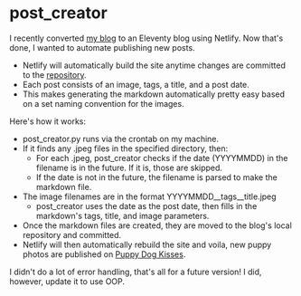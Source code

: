 # post_creator
I recently converted [my blog](https://puppydogkisses.com) to an Eleventy blog using Netlify. Now that's done, I wanted to automate publishing new posts.

- Netlify will automatically build the site anytime changes are committed to the [repository](https://github.com/cometgrrl/puppydogkisses).
- Each post consists of an image, tags, a title, and a post date. 
- This makes generating the markdown automatically pretty easy based on a set naming convention for the images.

Here's how it works:
- post_creator.py runs via the crontab on my machine.
- If it finds any .jpeg files in the specified directory, then:
    - For each .jpeg, post_creator checks if the date (YYYYMMDD) in the filename is in the future. If it is, those are skipped.
    - If the date is not in the future, the filename is parsed to make the markdown file.
-  The image filenames are in the format YYYYMMDD__tags__title.jpeg
    - post_creator uses the date as the post date, then fills in the markdown's tags, title, and image parameters.
- Once the markdown files are created, they are moved to the blog's local repository and committed. 
- Netlify will then automatically rebuild the site and voila, new puppy photos are published on [Puppy Dog Kisses](https://puppydogkisses.com).

I didn't do a lot of error handling, that's all for a future version! I did, however, update it to use OOP.
